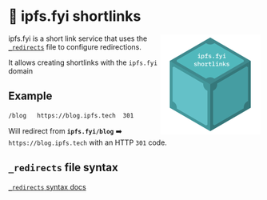 # 📇 ipfs.fyi shortlinks

<img src="./logo.png" align="right" alt="ipfs.fyi logo" />

ipfs.fyi is a short link service that uses the [`_redirects`](./_redirects) file to configure redirections.

It allows creating shortlinks with the `ipfs.fyi` domain

## Example

```
/blog   https://blog.ipfs.tech  301
```

Will redirect from **`ipfs.fyi/blog`** ➡️ `https://blog.ipfs.tech` with an HTTP `301` code.

## `_redirects` file syntax

[`_redirects` syntax docs](https://docs.netlify.com/routing/redirects/redirect-options/)


